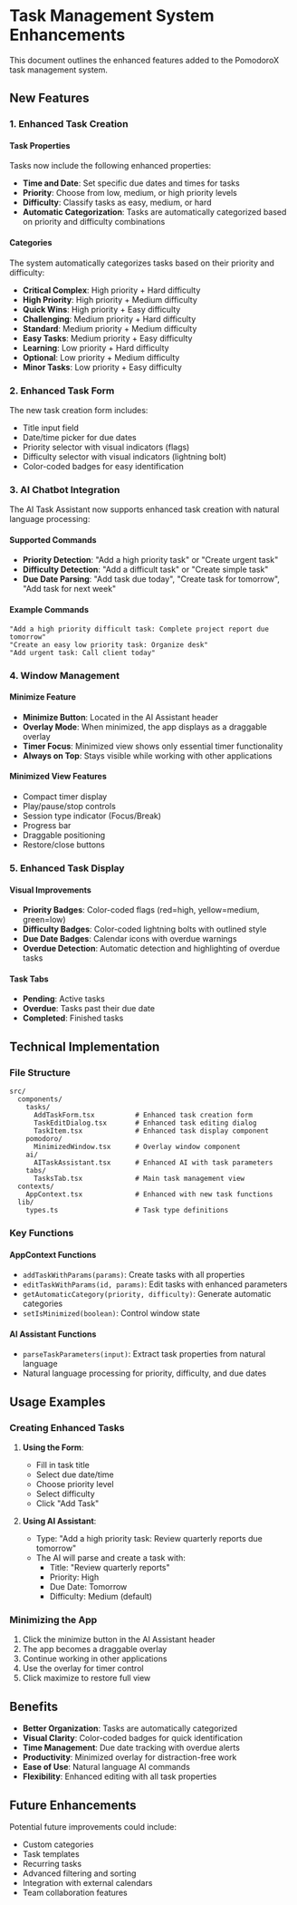 # Task Management System Enhancements

This document outlines the enhanced features added to the PomodoroX task management system.

## New Features

### 1. Enhanced Task Creation

#### Task Properties
Tasks now include the following enhanced properties:

- **Time and Date**: Set specific due dates and times for tasks
- **Priority**: Choose from low, medium, or high priority levels
- **Difficulty**: Classify tasks as easy, medium, or hard
- **Automatic Categorization**: Tasks are automatically categorized based on priority and difficulty combinations

#### Categories
The system automatically categorizes tasks based on their priority and difficulty:

- **Critical Complex**: High priority + Hard difficulty
- **High Priority**: High priority + Medium difficulty  
- **Quick Wins**: High priority + Easy difficulty
- **Challenging**: Medium priority + Hard difficulty
- **Standard**: Medium priority + Medium difficulty
- **Easy Tasks**: Medium priority + Easy difficulty
- **Learning**: Low priority + Hard difficulty
- **Optional**: Low priority + Medium difficulty
- **Minor Tasks**: Low priority + Easy difficulty

### 2. Enhanced Task Form

The new task creation form includes:

- Title input field
- Date/time picker for due dates
- Priority selector with visual indicators (flags)
- Difficulty selector with visual indicators (lightning bolt)
- Color-coded badges for easy identification

### 3. AI Chatbot Integration

The AI Task Assistant now supports enhanced task creation with natural language processing:

#### Supported Commands
- **Priority Detection**: "Add a high priority task" or "Create urgent task"
- **Difficulty Detection**: "Add a difficult task" or "Create simple task"
- **Due Date Parsing**: "Add task due today", "Create task for tomorrow", "Add task for next week"

#### Example Commands
```
"Add a high priority difficult task: Complete project report due tomorrow"
"Create an easy low priority task: Organize desk"
"Add urgent task: Call client today"
```

### 4. Window Management

#### Minimize Feature
- **Minimize Button**: Located in the AI Assistant header
- **Overlay Mode**: When minimized, the app displays as a draggable overlay
- **Timer Focus**: Minimized view shows only essential timer functionality
- **Always on Top**: Stays visible while working with other applications

#### Minimized View Features
- Compact timer display
- Play/pause/stop controls
- Session type indicator (Focus/Break)
- Progress bar
- Draggable positioning
- Restore/close buttons

### 5. Enhanced Task Display

#### Visual Improvements
- **Priority Badges**: Color-coded flags (red=high, yellow=medium, green=low)
- **Difficulty Badges**: Color-coded lightning bolts with outlined style
- **Due Date Badges**: Calendar icons with overdue warnings
- **Overdue Detection**: Automatic detection and highlighting of overdue tasks

#### Task Tabs
- **Pending**: Active tasks
- **Overdue**: Tasks past their due date
- **Completed**: Finished tasks

## Technical Implementation

### File Structure
```
src/
  components/
    tasks/
      AddTaskForm.tsx          # Enhanced task creation form
      TaskEditDialog.tsx       # Enhanced task editing dialog
      TaskItem.tsx             # Enhanced task display component
    pomodoro/
      MinimizedWindow.tsx      # Overlay window component
    ai/
      AITaskAssistant.tsx      # Enhanced AI with task parameters
    tabs/
      TasksTab.tsx             # Main task management view
  contexts/
    AppContext.tsx             # Enhanced with new task functions
  lib/
    types.ts                   # Task type definitions
```

### Key Functions

#### AppContext Functions
- `addTaskWithParams(params)`: Create tasks with all properties
- `editTaskWithParams(id, params)`: Edit tasks with enhanced parameters
- `getAutomaticCategory(priority, difficulty)`: Generate automatic categories
- `setIsMinimized(boolean)`: Control window state

#### AI Assistant Functions
- `parseTaskParameters(input)`: Extract task properties from natural language
- Natural language processing for priority, difficulty, and due dates

## Usage Examples

### Creating Enhanced Tasks

1. **Using the Form**:
   - Fill in task title
   - Select due date/time
   - Choose priority level
   - Select difficulty
   - Click "Add Task"

2. **Using AI Assistant**:
   - Type: "Add a high priority task: Review quarterly reports due tomorrow"
   - The AI will parse and create a task with:
     - Title: "Review quarterly reports"
     - Priority: High
     - Due Date: Tomorrow
     - Difficulty: Medium (default)

### Minimizing the App

1. Click the minimize button in the AI Assistant header
2. The app becomes a draggable overlay
3. Continue working in other applications
4. Use the overlay for timer control
5. Click maximize to restore full view

## Benefits

- **Better Organization**: Tasks are automatically categorized
- **Visual Clarity**: Color-coded badges for quick identification
- **Time Management**: Due date tracking with overdue alerts
- **Productivity**: Minimized overlay for distraction-free work
- **Ease of Use**: Natural language AI commands
- **Flexibility**: Enhanced editing with all task properties

## Future Enhancements

Potential future improvements could include:
- Custom categories
- Task templates
- Recurring tasks
- Advanced filtering and sorting
- Integration with external calendars
- Team collaboration features
